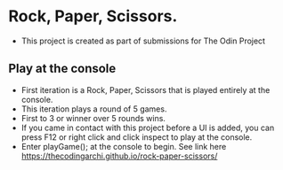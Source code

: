 # Rock, Paper, Scissors.
- This project is created as part of submissions for The Odin Project

## Play at the console
- First iteration is a Rock, Paper, Scissors that is played entirely at the console.
- This iteration plays a round of 5 games.
- First to 3 or winner over 5 rounds wins.
- If you came in contact with this project before a UI is added, you can press F12 or right click and click inspect to play at the console.
- Enter playGame(); at the console to begin.
See link here https://thecodingarchi.github.io/rock-paper-scissors/